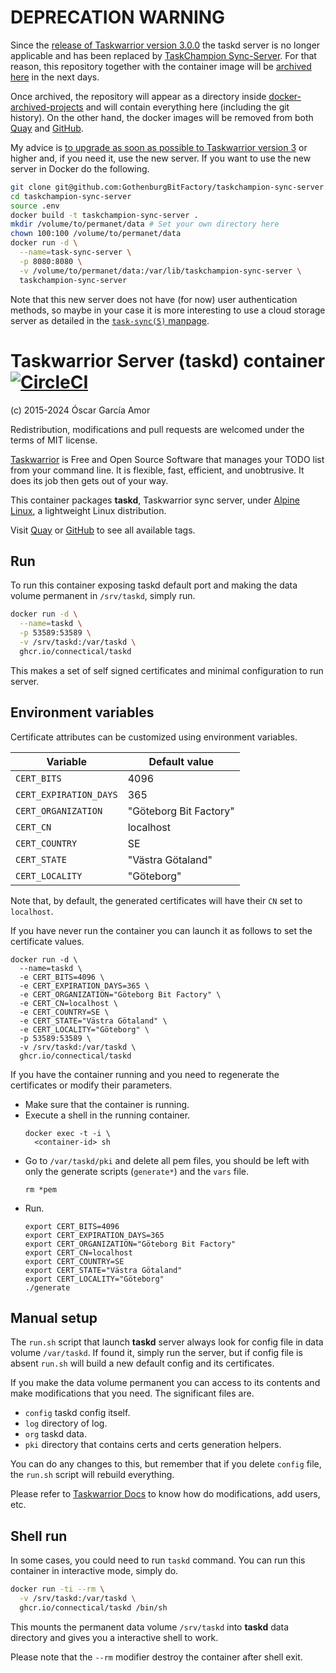 # DEPRECATION WARNING

Since the [release of Taskwarrior version 3.0.0][tr] the taskd server is no
longer applicable and has been replaced by [TaskChampion Sync-Server][tcss].
For that reason, this repository together with the container image will be
[archived here][archive] in the next days.

Once archived, the repository will appear as a directory inside
[docker-archived-projects][archive] and will contain everything here
(including the git history). On the other hand, the docker images will be
removed from both [Quay][3] and [GitHub][4].

My advice is [to upgrade as soon as possible to Taskwarrior version 3][tr]
or higher and, if you need it, use the new server. If you want to use the
new server in Docker do the following.

```sh
git clone git@github.com:GothenburgBitFactory/taskchampion-sync-server.git
cd taskchampion-sync-server
source .env
docker build -t taskchampion-sync-server .
mkdir /volume/to/permanet/data # Set your own directory here
chown 100:100 /volume/to/permanet/data
docker run -d \
  --name=task-sync-server \
  -p 8080:8080 \
  -v /volume/to/permanet/data:/var/lib/taskchampion-sync-server \
  taskchampion-sync-server
```

Note that this new server does not have (for now) user authentication
methods, so maybe in your case it is more interesting to use a cloud storage
server as detailed in the [`task-sync(5)` manpage][man].

[tr]: https://taskwarrior.org/docs/upgrade-3/
[tcss]: https://github.com/GothenburgBitFactory/taskchampion-sync-server
[archive]: https://github.com/ogarcia/docker-archived-projects
[man]: https://github.com/GothenburgBitFactory/taskwarrior/blob/develop/doc/man/task-sync.5.in

# Taskwarrior Server (taskd) container [![CircleCI](https://circleci.com/gh/ogarcia/docker-taskd.svg?style=svg)](https://circleci.com/gh/ogarcia/docker-taskd)

(c) 2015-2024 Óscar García Amor

Redistribution, modifications and pull requests are welcomed under the terms
of MIT license.

[Taskwarrior][1] is Free and Open Source Software that manages your TODO
list from your command line. It is flexible, fast, efficient, and
unobtrusive. It does its job then gets out of your way.

This container packages **taskd**, Taskwarrior sync server, under [Alpine
Linux][2], a lightweight Linux distribution.

Visit [Quay][3] or [GitHub][4] to see all available tags.

[1]: https://www.taskwarrior.org/
[2]: https://alpinelinux.org/
[3]: https://quay.io/repository/connectical/taskd
[4]: https://github.com/orgs/connectical/packages/container/package/taskd

## Run

To run this container exposing taskd default port and making the data volume
permanent in `/srv/taskd`, simply run.

```sh
docker run -d \
  --name=taskd \
  -p 53589:53589 \
  -v /srv/taskd:/var/taskd \
  ghcr.io/connectical/taskd
```

This makes a set of self signed certificates and minimal configuration to
run server.

## Environment variables

Certificate attributes can be customized using environment variables.

| Variable | Default value |
| --- | --- |
| `CERT_BITS` | 4096 |
| `CERT_EXPIRATION_DAYS` | 365 |
| `CERT_ORGANIZATION` | "Göteborg Bit Factory" |
| `CERT_CN` | localhost |
| `CERT_COUNTRY` | SE |
| `CERT_STATE` | "Västra Götaland" |
| `CERT_LOCALITY` | "Göteborg" |

Note that, by default, the generated certificates will have their `CN` set
to `localhost`.

If you have never run the container you can launch it as follows to set the
certificate values.
```
docker run -d \
  --name=taskd \
  -e CERT_BITS=4096 \
  -e CERT_EXPIRATION_DAYS=365 \
  -e CERT_ORGANIZATION="Göteborg Bit Factory" \
  -e CERT_CN=localhost \
  -e CERT_COUNTRY=SE \
  -e CERT_STATE="Västra Götaland" \
  -e CERT_LOCALITY="Göteborg" \
  -p 53589:53589 \
  -v /srv/taskd:/var/taskd \
  ghcr.io/connectical/taskd
```

If you have the container running and you need to regenerate the
certificates or modify their parameters.

- Make sure that the container is running.
- Execute a shell in the running container.
  ```shell
  docker exec -t -i \
    <container-id> sh
  ```
- Go to `/var/taskd/pki` and delete all pem files, you should be left with
  only the generate scripts (`generate*`) and the `vars` file.
  ```shell
  rm *pem
  ```
- Run.
  ```shell
  export CERT_BITS=4096
  export CERT_EXPIRATION_DAYS=365
  export CERT_ORGANIZATION="Göteborg Bit Factory"
  export CERT_CN=localhost
  export CERT_COUNTRY=SE
  export CERT_STATE="Västra Götaland"
  export CERT_LOCALITY="Göteborg"
  ./generate
  ```

## Manual setup

The `run.sh` script that launch **taskd** server always look for config file
in data volume `/var/taskd`. If found it, simply run the server, but if
config file is absent `run.sh` will build a new default config and its
certificates.

If you make the data volume permanent you can access to its contents and
make modifications that you need. The significant files are.

* `config` taskd config itself.
* `log` directory of log.
* `org` taskd data.
* `pki` directory that contains certs and certs generation helpers.

You can do any changes to this, but remember that if you delete `config`
file, the `run.sh` script will rebuild everything.

Please refer to [Taskwarrior Docs][6] to know how do modifications, add
users, etc.

[6]: https://taskwarrior.org/docs/

## Shell run

In some cases, you could need to run `taskd` command. You can run this
container in interactive mode, simply do.

```sh
docker run -ti --rm \
  -v /srv/taskd:/var/taskd \
  ghcr.io/connectical/taskd /bin/sh
```

This mounts the permanent data volume `/srv/taskd` into **taskd** data
directory and gives you a interactive shell to work.

Please note that the `--rm` modifier destroy the container after shell exit.
